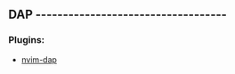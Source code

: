 ## DAP -----------------------------------

### Plugins:

- [nvim-dap](https://github.com/mfussenegger/nvim-dap)

